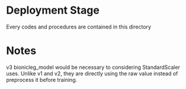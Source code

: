 # Deployment Stage
Every codes and procedures are contained in this directory

# Notes
v3 bionicleg_model would be necessary to considering StandardScaler uses. Unlike v1 and v2, they are directly using the raw value instead of preprocess it before training.
